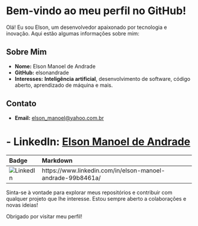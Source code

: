# Bem-vindo ao meu perfil no GitHub!

Olá! Eu sou Elson, um desenvolvedor apaixonado por tecnologia e inovação. Aqui estão algumas informações sobre mim:

## Sobre Mim

- **Nome:** Elson Manoel de Andrade
- **GitHub:** elsonandrade
- **Interesses:** <b>Inteligência artificial</b>, desenvolvimento de software, código aberto, aprendizado de máquina e mais.

## Contato

- **Email:** elson_manoel@yahoo.com.br
# - **LinkedIn:** [Elson Manoel de Andrade](https://www.linkedin.com/in/elson-manoel-andrade-99b8461a/)

<table>
  <thead>
    <tr align="left">
      <th>Badge</th>
      <th>Markdown</th>
    </tr>
  </thead>
  <tbody align="left">
    <tr>
      <td>
        <img align="center" alt="LinkedIn" src="https://img.shields.io/badge/LinkedIn-0077B5?style=for-the-badge&logo=linkedin&logoColor=white">
      </td>
      <td>
        https://www.linkedin.com/in/elson-manoel-andrade-99b8461a/
      </td>
    </tr>
</table>
Sinta-se à vontade para explorar meus repositórios e contribuir com qualquer projeto que lhe interesse. Estou sempre aberto a colaborações e novas ideias!

Obrigado por visitar meu perfil!
